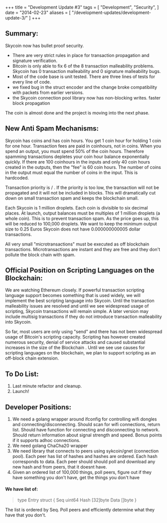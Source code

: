 +++
title = "Development Update #3"
tags = [
    "Development",
    "Security",
]
date = "2014-02-23"
aliases = [
	"/development-updates/development-update-3/"
]
+++

## Summary:

Skycoin now has bullet proof security.
- There are very strict rules in place for transaction propagation and signature verification.
- Bitcoin is only able to fix 6 of the 8 transaction malleability problems. Skycoin has 0 transaction malleability and 0 signature malleability bugs.
- Most of the code base is unit tested. There are three lines of tests for every line of code.
- we fixed bug in the struct encoder and the change broke compatibility with packets from earlier versions.
- the Skycoin connection pool library now has non-blocking writes. faster block propagation

The coin is almost done and the project is moving into the next phase.

## New Anti Spam Mechanisms:

Skycoin has coins and has coin hours. You get 1 coin hour for holding 1 coin for one hour. Transaction fees are paid in coinhours, not in coins. When you spend an output, you must spend 50% of the coin hours. Therefore spamming transactions depletes your coin hour balance exponentially quickly. If there are 100 coinhours in the inputs and only 40 coin hours created in the outputs, then the "fee" is 60 coin hours. The number of coins in the output must equal the number of coins in the input. This is hardcoded.

Transaction priority is <transaction size> / <coinhour fee>. If the priority is too low, the transaction will not be propagated and it will not be included in blocks. This will dramatically cut down on small transaction spam and keeps the blockchain small.

Each Skycoin is 1 million droplets. Each coin is divisible to six decimal places. At launch, output balances must be multiples of 1 million droplets (a whole coin). This is to prevent transaction spam. As the price goes up, this will be reduced to 100,000 droplets. We want to keep the minimum output size to 0.25 Euros  Skycoin does not have 0.000000000005 dollar transactions.

All very small "microtransactions" must be executed as off blockchain transactions. Microtransactions are instant and they are free and they don't pollute the block chain with spam.

## Official Position on Scripting Languages on the Blockchain:

We are watching Ethereum closely. If powerful transaction scripting language support becomes something that is used widely, we will implement the best scripting language into Skycoin.  Until the transaction malleability issues are resolved and until we see widespread usage of scripting, Skycoin transactions will remain simple.  A later version may include multisig transactions if they do not introduce transaction malleability into Skycoin.

So far, most users are only using "send" and there has not been widespread usage of Bitcoin's scripting capacity. Scripting has however created numerous security, denial of service attacks and caused substantial increases in the size of the Blockchain . Until we see use causes for scripting languages on the blockchain, we plan to support scripting as an off-block chain extension.

## To Do List:

1. Last minute refactor and cleanup.
2. Launch!

## Developer Positions:

1. We need a golang wrapper around ifconfig for controlling wifi dongles and connecting/disconnecting. Should scan for wifi connections, return list. Should have function for connecting and disconnecting to network. Should return information about signal strength and speed. Bonus points if it supports adhoc connections.
2. We need golang ChaCha20 wrapper
3. We need library that connects to peers using sykcoin/gnet (connection pool). Each peer has list of hashes and hashes are ordered. Each hash  corresponds to data. Each peer should should poll and download any new hash and from peers, that it doesnt have.
4. Given an ordered list of 100,000 things, poll peers, figure out if they have something you don't have, get the things you don't have

#### We have list of:

>type Entry struct {
>Seq uint64
>Hash [32]byte
>Data []byte
}

The list is ordered by Seq. Poll peers and efficiently determine what they have that you don't.


